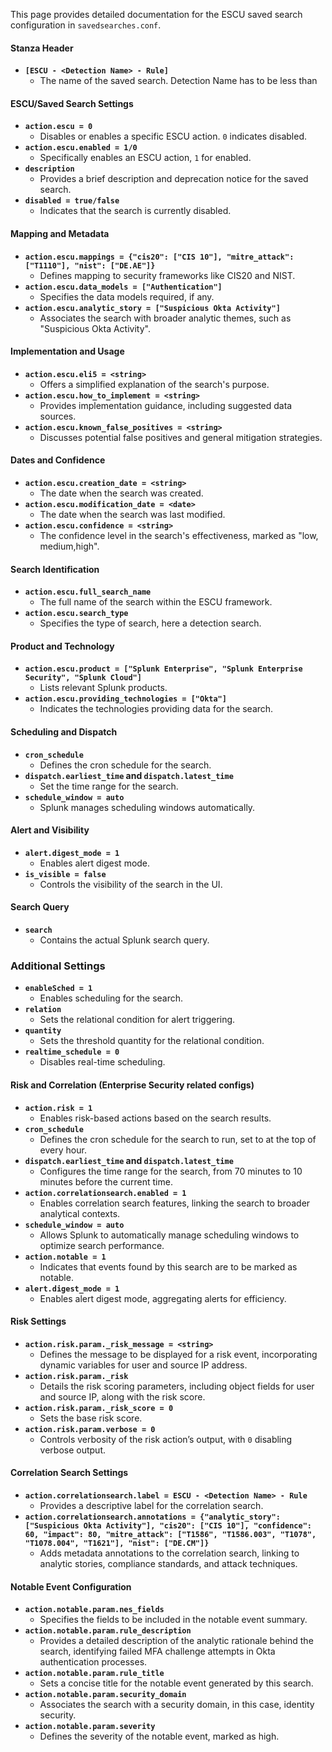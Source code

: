 
This page provides detailed documentation for the ESCU saved search configuration in `savedsearches.conf`.


#### Stanza Header
- **`[ESCU - <Detection Name> - Rule]`**
  - The name of the saved search. Detection Name has to be less than 

#### ESCU/Saved Search Settings
- **`action.escu = 0`**
  - Disables or enables a specific ESCU action. `0` indicates disabled.
- **`action.escu.enabled = 1/0`**
  - Specifically enables an ESCU action, `1` for enabled.
- **`description`**
  - Provides a brief description and deprecation notice for the saved search.
- **`disabled = true/false`**
  - Indicates that the search is currently disabled.

#### Mapping and Metadata
- **`action.escu.mappings = {"cis20": ["CIS 10"], "mitre_attack": ["T1110"], "nist": ["DE.AE"]}`**
  - Defines mapping to security frameworks like CIS20 and NIST.
- **`action.escu.data_models = ["Authentication"]`**
  - Specifies the data models required, if any.
- **`action.escu.analytic_story = ["Suspicious Okta Activity"]`**
  - Associates the search with broader analytic themes, such as "Suspicious Okta Activity".

#### Implementation and Usage
- **`action.escu.eli5 = <string> `**
  - Offers a simplified explanation of the search's purpose.
- **`action.escu.how_to_implement = <string> `**
  - Provides implementation guidance, including suggested data sources.
- **`action.escu.known_false_positives = <string> `**
  - Discusses potential false positives and general mitigation strategies.

#### Dates and Confidence
- **`action.escu.creation_date = <string>`**
  - The date when the search was created.
- **`action.escu.modification_date = <date>`**
  - The date when the search was last modified.
- **`action.escu.confidence = <string> `**
  - The confidence level in the search's effectiveness, marked as "low, medium,high".

#### Search Identification
- **`action.escu.full_search_name`**
  - The full name of the search within the ESCU framework.
- **`action.escu.search_type`**
  - Specifies the type of search, here a detection search.

#### Product and Technology
- **`action.escu.product = ["Splunk Enterprise", "Splunk Enterprise Security", "Splunk Cloud"]`**
  - Lists relevant Splunk products.
- **`action.escu.providing_technologies = ["Okta"]`**
  - Indicates the technologies providing data for the search.

#### Scheduling and Dispatch
- **`cron_schedule`**
  - Defines the cron schedule for the search.
- **`dispatch.earliest_time` and `dispatch.latest_time`**
  - Set the time range for the search.
- **`schedule_window = auto`**
  - Splunk manages scheduling windows automatically.

#### Alert and Visibility
- **`alert.digest_mode = 1`**
  - Enables alert digest mode.
- **`is_visible = false`**
  - Controls the visibility of the search in the UI.

#### Search Query
- **`search`**
  - Contains the actual Splunk search query.

### Additional Settings
- **`enableSched = 1`**
  - Enables scheduling for the search.
- **`relation`**
  - Sets the relational condition for alert triggering.
- **`quantity`**
  - Sets the threshold quantity for the relational condition.
- **`realtime_schedule = 0`**
  - Disables real-time scheduling.

#### Risk and Correlation (Enterprise Security related configs) 
- **`action.risk = 1`**
  - Enables risk-based actions based on the search results.
- **`cron_schedule`**
  - Defines the cron schedule for the search to run, set to at the top of every hour.
- **`dispatch.earliest_time` and `dispatch.latest_time`**
  - Configures the time range for the search, from 70 minutes to 10 minutes before the current time.
- **`action.correlationsearch.enabled = 1`**
  - Enables correlation search features, linking the search to broader analytical contexts.
- **`schedule_window = auto`**
  - Allows Splunk to automatically manage scheduling windows to optimize search performance.
- **`action.notable = 1`**
  - Indicates that events found by this search are to be marked as notable.
- **`alert.digest_mode = 1`**
  - Enables alert digest mode, aggregating alerts for efficiency.

#### Risk Settings
- **`action.risk.param._risk_message = <string>`**
  - Defines the message to be displayed for a risk event, incorporating dynamic variables for user and source IP address.
- **`action.risk.param._risk`**
  - Details the risk scoring parameters, including object fields for user and source IP, along with the risk score.
- **`action.risk.param._risk_score = 0`**
  - Sets the base risk score.
- **`action.risk.param.verbose = 0`**
  - Controls verbosity of the risk action’s output, with `0` disabling verbose output.

#### Correlation Search Settings
- **`action.correlationsearch.label = ESCU - <Detection Name> - Rule`**
  - Provides a descriptive label for the correlation search.
- **`action.correlationsearch.annotations = {"analytic_story": ["Suspicious Okta Activity"], "cis20": ["CIS 10"], "confidence": 60, "impact": 80, "mitre_attack": ["T1586", "T1586.003", "T1078", "T1078.004", "T1621"], "nist": ["DE.CM"]}`**
  - Adds metadata annotations to the correlation search, linking to analytic stories, compliance standards, and attack techniques.

#### Notable Event Configuration
- **`action.notable.param.nes_fields`**
  - Specifies the fields to be included in the notable event summary.
- **`action.notable.param.rule_description`**
  - Provides a detailed description of the analytic rationale behind the search, identifying failed MFA challenge attempts in Okta authentication processes.
- **`action.notable.param.rule_title`**
  - Sets a concise title for the notable event generated by this search.
- **`action.notable.param.security_domain`**
  - Associates the search with a security domain, in this case, identity security.
- **`action.notable.param.severity`**
  - Defines the severity of the notable event, marked as high.